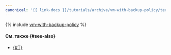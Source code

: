 ```yaml
---
canonical: '{{ link-docs }}/tutorials/archive/vm-with-backup-policy/terraform'
---
```


{% include [vm-with-backup-policy](../../../_tutorials/archive/vm-with-backup-policy-terraform.md) %}

#### См. также {#see-also}

* [{#T}](console.md)